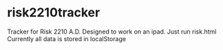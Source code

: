 risk2210tracker
====

Tracker for Risk 2210 A.D.
Designed to work on an ipad.
Just run risk.html
Currently all data is stored in localStorage